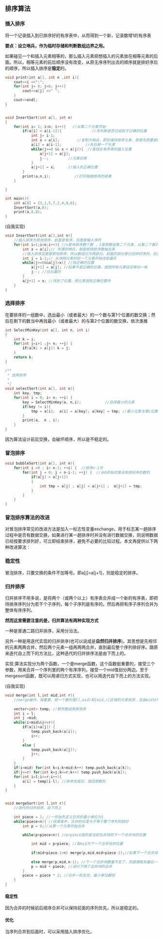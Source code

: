## 排序算法

### 插入排序
将一个记录插入到已排序好的有序表中，从而得到一个新，记录数增1的有序表

**要点：设立哨兵，作为临时存储和判断数组边界之用。**

如果碰见一个和插入元素相等的，那么插入元素把想插入的元素放在相等元素的后面。所以，相等元素的前后顺序没有改变，从原无序序列出去的顺序就是排好序后的顺序，所以插入排序是**稳定**的。

``` c++
void print(int a[], int n ,int i){
    cout<<i <<":";
    for(int j= 0; j<8; j++){
        cout<<a[j] <<" ";
    }
    cout<<endl;
}


void InsertSort(int a[], int n)
{
    for(int i= 1; i<n; i++){   //从第二个元素开始
        if(a[i] < a[i-1]){              //先判断是否已经处于正确的位置
            int j= i-1;
            int x = a[i];        //复制为哨兵，即存储待排序元素，即是先把要排的元素抽出来，后面方便移动
            a[i] = a[i-1];           //先后移一个元素
            while(j>=0 && x < a[j]){  //查找在有序表的插入位置
                a[j+1] = a[j];
                j--;         //元素后移
            }
            a[j+1] = x;      //插入到正确位置
        }
        print(a,n,i);           //打印每趟排序的结果
    }

}

int main(){
    int a[8] = {3,1,5,7,2,4,9,6};
    InsertSort(a,8);
    print(a,8,8);
}

```


(自我实现)
``` c++
void InsertSort(int a[],int n){
	//插入排序为原地排序，前面是有序，后面是输入序列
	for(int i=1;i<n;i++){ //n是待排序数个数 ，1是原数组第二个元素，从第二个数开始
		int x = a[i];// 所谓的哨兵，就是把待排序数抽出来
		//插入排序这里是原地排序，所以数组分为两部分，前面的部分是已经排好序的，后面的序列是输入序列
		int j = i-1;// 从待排元素的前一个元素开始往前遍历
		while(j>=0&&a[j]>x){ //找正确的位置
			a[j+1] = a[j]; //如果不是正确的位置，就把所有元素往后移动一格
			j--; //往后遍历
		}
		a[j+1] = x; //找到了位置，把元素放到正确位置中
	}
}
```



### 选择排序
在要排序的一组数中，选出最小（或者最大）的一个数与第1个位置的数交换；然后在剩下的数当中再找最小（或者最大）的与第2个位置的数交换，依次类推

``` c++
int SelectMinKey(int a[], int n, int i)
{
    int k = i;
    for(int j=i+1 ;j< n; ++j) {
        if(a[k] > a[j]) k = j;
    }
    return k;
}

/**
 * 选择排序
 *
 */
void selectSort(int a[], int n){
    int key, tmp;
    for(int i = 0; i< n; ++i) {
        key = SelectMinKey(a, n,i);           //选择最小的元素
        if(key != i){
            tmp = a[i];  a[i] = a[key]; a[key] = tmp; //最小元素与第i位置元素互换
        }
        print(a,  n , i);
    }
}

```


因为算法设计前后交换，会破坏顺序，所以是不稳定的。


### 冒泡排序
``` c++
void bubbleSort(int a[], int n){
    for(int i =0 ; i< n-1; ++i) {  //排序n-1次
        for(int j = 0; j < n-i-1; ++j) {  //从0开始交换没有排好序的数列
            if(a[j] > a[j+1])
            {
                int tmp = a[j] ; a[j] = a[j+1] ;  a[j+1] = tmp;
            }
        }
    }
}
```

### 冒泡排序算法的改进

对冒泡排序常见的改进方法是加入一标志性变量exchange，用于标志某一趟排序过程中是否有数据交换，如果进行某一趟排序时并没有进行数据交换，则说明数据已经按要求排列好，可立即结束排序，避免不必要的比较过程。本文再提供以下两种改进算法：

### 稳定性
冒泡排序，只要交换的条件不加等号。即a[j]>a[j+1]，则是稳定的排序。


### 归并排序
归并排序不用多说，是将两个（或两个以上）有序表合并成一个新的有序表，即把待排序序列分为若干个子序列，每个子序列是有序的。然后再把有序子序列合并为整体有序序列。

**然而这里需要注意的是，归并算法有两种实现方式**

一种是普通二路归并排序，采用分治法。

另外一种是用迭代实现的归并排序(也可以说成是**自然归并排序**)。其思想是先相邻的元素两两合并，然后两个元素一组再两两合并，直到最后整个序列排好序。跟原来迭代自上而下的方法比，这种迭代的归并排序法是由下而上的。


实现:算法实现分为两个函数，一个是merge函数，这个函数挺重要的，接受三个参数，用来合并一个序列里的两个有序序列，接受一个mid值划分两边。至于mergesort函数，既可以用递归方式实现，也可以用迭代自下而上的方法实现。


(自我实现)

``` c++
void merge(int l,int mid,int r){
	//merge操作，很重要，把一个数列里[l,mid)和[mid,r]区域的元素排序，且由mid分开的位置都是排好序的序列 
	
	vector<int> temp; //额外数组用来排序 
	int i = l;
	int j =mid;
	while(i<mid&&j<=r){
		if(a[i]<a[j]) {
			temp.push_back(a[i]);
			i++;
		}
		else {
			temp.push_back(a[j]);
			j++;
		}
	}
	if(i<mid) for(int k=i;k<mid;k++) temp.push_back(a[k]);
	if(j<=r) for(int k=j;k<=r;k++) temp.push_back(a[k]);
	for(int i=l;i<=r;i++){
		a[i] = temp[i-l]; //排序完成后，放回原数列 
	}
}


void mergeSort(int l,int r){
	//迭代的归并排序，自下而上 
	
	int piece = 1; //一开始先定义合并的最小单位为1 
	while(piece<n){ //结束条件，合并的长度大于等于整个序列则排好 
		int p = 0;//从第一个元素开始合并
		 
		while(p+piece<n){ //p+piece指的是当前合并块的下一个合并块的位置 

			int mid = p+piece; //取mid为下一个合并块的位置 
			
			if(mid+piece-1<n) merge(p,mid,mid+piece-1);//如果下一个合并块数量足够，则merge操作 
			
			else merge(p,mid,n-1); //下一个合并块数量不足了，则直接取到最后一个元素 
			p = mid + piece; //进行下两个合并块的合并 
		}
		piece = piece * 2; //合并一轮走完，最小单位翻倍 
	}
} 
```

#### 稳定性
因为合并的时候前后顺序合并可以保持前面的序列优先，所以是稳定的。

#### 优化
当序列合并到后面时，可以采用插入排序优化。